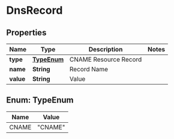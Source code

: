 

# DnsRecord


## Properties

| Name | Type | Description | Notes |
|------------ | ------------- | ------------- | -------------|
|**type** | [**TypeEnum**](#TypeEnum) | CNAME Resource Record |  |
|**name** | **String** | Record Name |  |
|**value** | **String** | Value |  |



## Enum: TypeEnum

| Name | Value |
|---- | -----|
| CNAME | &quot;CNAME&quot; |



